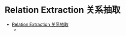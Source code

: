 # Relation Extraction 关系抽取

<!-- TOC -->

- [Relation Extraction 关系抽取](#relation-extraction-关系抽取)
  - [](#)

<!-- /TOC -->

## 

